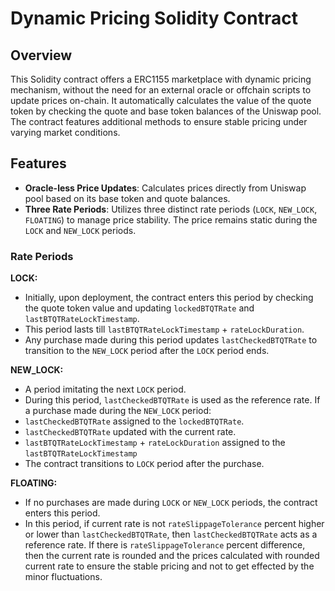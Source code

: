 # Dynamic Pricing Solidity Contract

## Overview

This Solidity contract offers a ERC1155 marketplace with dynamic pricing mechanism, without the need for an external oracle or offchain scripts to update prices on-chain. It automatically calculates the value of the quote token by checking the quote and base token balances of the Uniswap pool. The contract features additional methods to ensure stable pricing under varying market conditions.

## Features

- **Oracle-less Price Updates**: Calculates prices directly from Uniswap pool based on its base token and quote balances.
- **Three Rate Periods**: Utilizes three distinct rate periods (`LOCK`, `NEW_LOCK`, `FLOATING`) to manage price stability. The price remains static during the `LOCK` and `NEW_LOCK` periods.

### Rate Periods

**LOCK:**
- Initially, upon deployment, the contract enters this period by checking the quote token value and updating `lockedBTQTRate` and `lastBTQTRateLockTimestamp`.
- This period lasts till `lastBTQTRateLockTimestamp` + `rateLockDuration`.
- Any purchase made during this period updates `lastCheckedBTQTRate` to transition to the `NEW_LOCK` period after the `LOCK` period ends.

**NEW_LOCK:**
- A period imitating the next `LOCK` period.
- During this period, `lastCheckedBTQTRate` is used as the reference rate.
If a purchase made during the `NEW_LOCK` period:
- `lastCheckedBTQTRate` assigned to the `lockedBTQTRate`.
- `lastCheckedBTQTRate` updated with the current rate.
- `lastBTQTRateLockTimestamp` + `rateLockDuration` assigned to the `lastBTQTRateLockTimestamp`
- The contract transitions to `LOCK` period after the purchase.

**FLOATING:**
- If no purchases are made during `LOCK` or `NEW_LOCK` periods, the contract enters this period.
- In this period, if current rate is not `rateSlippageTolerance` percent higher or lower than `lastCheckedBTQTRate`, then `lastCheckedBTQTRate` acts as a reference rate. If there is `rateSlippageTolerance` percent difference, then the current rate is rounded and the prices calculated with rounded current rate to ensure the stable pricing and not to get effected by the minor fluctuations.
